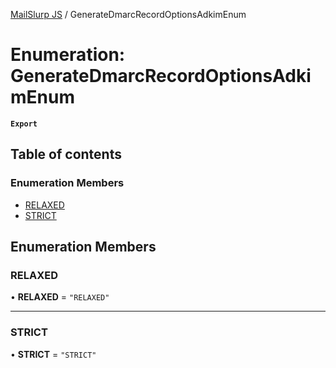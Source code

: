 [MailSlurp JS](../README.md) / GenerateDmarcRecordOptionsAdkimEnum

# Enumeration: GenerateDmarcRecordOptionsAdkimEnum

**`Export`**

## Table of contents

### Enumeration Members

- [RELAXED](GenerateDmarcRecordOptionsAdkimEnum.md#relaxed)
- [STRICT](GenerateDmarcRecordOptionsAdkimEnum.md#strict)

## Enumeration Members

### RELAXED

• **RELAXED** = ``"RELAXED"``

___

### STRICT

• **STRICT** = ``"STRICT"``
